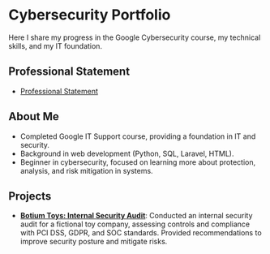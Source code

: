 # Cybersecurity Portfolio

Here I share my progress in the Google Cybersecurity course, my technical skills, and my IT foundation.

## Professional Statement
- [Professional Statement](professional_statement.md)

## About Me
- Completed Google IT Support course, providing a foundation in IT and security.
- Background in web development (Python, SQL, Laravel, HTML).
- Beginner in cybersecurity, focused on learning more about protection, analysis, and risk mitigation in systems.

## Projects
- **[Botium Toys: Internal Security Audit](security_audit_botium_toys.md)**: Conducted an internal security audit for a fictional toy company, assessing controls and compliance with PCI DSS, GDPR, and SOC standards. Provided recommendations to improve security posture and mitigate risks.
